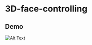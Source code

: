 # 3D-face-controlling

## Demo
![Alt Text](https://github.com/hDn24/3D-face-controlling/blob/main/assets/demo.gif)

